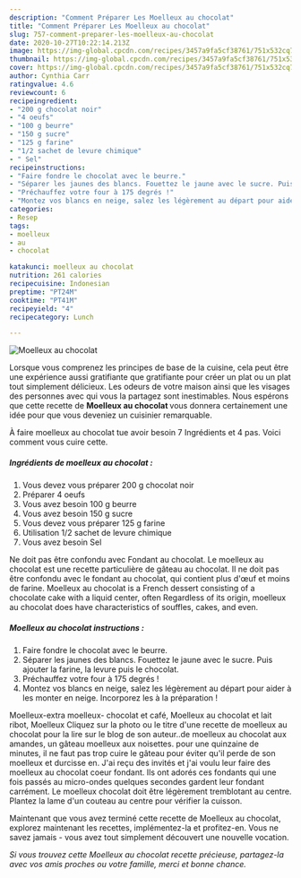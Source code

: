 ```yaml
---
description: "Comment Préparer Les Moelleux au chocolat"
title: "Comment Préparer Les Moelleux au chocolat"
slug: 757-comment-preparer-les-moelleux-au-chocolat
date: 2020-10-27T10:22:14.213Z
image: https://img-global.cpcdn.com/recipes/3457a9fa5cf38761/751x532cq70/moelleux-au-chocolat-photo-principale-de-la-recette.jpg
thumbnail: https://img-global.cpcdn.com/recipes/3457a9fa5cf38761/751x532cq70/moelleux-au-chocolat-photo-principale-de-la-recette.jpg
cover: https://img-global.cpcdn.com/recipes/3457a9fa5cf38761/751x532cq70/moelleux-au-chocolat-photo-principale-de-la-recette.jpg
author: Cynthia Carr
ratingvalue: 4.6
reviewcount: 6
recipeingredient:
- "200 g chocolat noir"
- "4 oeufs"
- "100 g beurre"
- "150 g sucre"
- "125 g farine"
- "1/2 sachet de levure chimique"
- " Sel"
recipeinstructions:
- "Faire fondre le chocolat avec le beurre."
- "Séparer les jaunes des blancs. Fouettez le jaune avec le sucre. Puis ajouter la farine, la levure puis le chocolat."
- "Préchauffez votre four à 175 degrés !"
- "Montez vos blancs en neige, salez les légèrement au départ pour aider à les monter en neige. Incorporez les à la préparation !"
categories:
- Resep
tags:
- moelleux
- au
- chocolat

katakunci: moelleux au chocolat 
nutrition: 261 calories
recipecuisine: Indonesian
preptime: "PT24M"
cooktime: "PT41M"
recipeyield: "4"
recipecategory: Lunch

---
```



![Moelleux au chocolat](https://img-global.cpcdn.com/recipes/3457a9fa5cf38761/751x532cq70/moelleux-au-chocolat-photo-principale-de-la-recette.jpg)

Lorsque vous comprenez les principes de base de la cuisine, cela peut être une expérience aussi gratifiante que gratifiante pour créer un plat ou un plat tout simplement délicieux. Les odeurs de votre maison ainsi que les visages des personnes avec qui vous la partagez sont inestimables. Nous espérons que cette recette de <strong> Moelleux au chocolat </strong> vous donnera certainement une idée pour que vous deveniez un cuisinier remarquable.

<!--inarticleads1-->

À faire moelleux au chocolat tue avoir besoin 7 Ingrédients et 4 pas. Voici comment vous cuire cette.

##### Ingrédients de moelleux au chocolat :

1. Vous devez vous préparer 200 g chocolat noir
1. Préparer 4 oeufs
1. Vous avez besoin 100 g beurre
1. Vous avez besoin 150 g sucre
1. Vous devez vous préparer 125 g farine
1. Utilisation 1/2 sachet de levure chimique
1. Vous avez besoin  Sel


Ne doit pas être confondu avec Fondant au chocolat. Le moelleux au chocolat est une recette particulière de gâteau au chocolat. Il ne doit pas être confondu avec le fondant au chocolat, qui contient plus d&#39;œuf et moins de farine. Moelleux au chocolat is a French dessert consisting of a chocolate cake with a liquid center, often Regardless of its origin, moelleux au chocolat does have characteristics of souffles, cakes, and even. 

<!--inarticleads2-->

##### Moelleux au chocolat instructions :

1. Faire fondre le chocolat avec le beurre.
1. Séparer les jaunes des blancs. Fouettez le jaune avec le sucre. Puis ajouter la farine, la levure puis le chocolat.
1. Préchauffez votre four à 175 degrés !
1. Montez vos blancs en neige, salez les légèrement au départ pour aider à les monter en neige. Incorporez les à la préparation !


Moelleux-extra moelleux- chocolat et café, Moelleux au chocolat et lait ribot, Moelleux Cliquez sur la photo ou le titre d&#39;une recette de moelleux au chocolat pour la lire sur le blog de son auteur..de moelleux au chocolat aux amandes, un gâteau moelleux aux noisettes. pour une quinzaine de minutes, il ne faut pas trop cuire le gâteau pour éviter qu&#39;il perde de son moelleux et durcisse en. J&#39;ai reçu des invités et j&#39;ai voulu leur faire des moelleux au chocolat coeur fondant. Ils ont adorés ces fondants qui une fois passés au micro-ondes quelques secondes gardent leur fondant carrément. Le moelleux chocolat doit être légèrement tremblotant au centre. Plantez la lame d&#39;un couteau au centre pour vérifier la cuisson. 

<!--inarticleads1-->

<p>
Maintenant que vous avez terminé cette recette de Moelleux au chocolat, explorez maintenant les recettes, implémentez-la et profitez-en. Vous ne savez jamais - vous avez tout simplement découvert une nouvelle vocation.
</p>

<p>
<i>Si vous trouvez cette Moelleux au chocolat recette précieuse, partagez-la avec vos amis proches ou votre famille, merci et bonne chance.</i>
</p>
